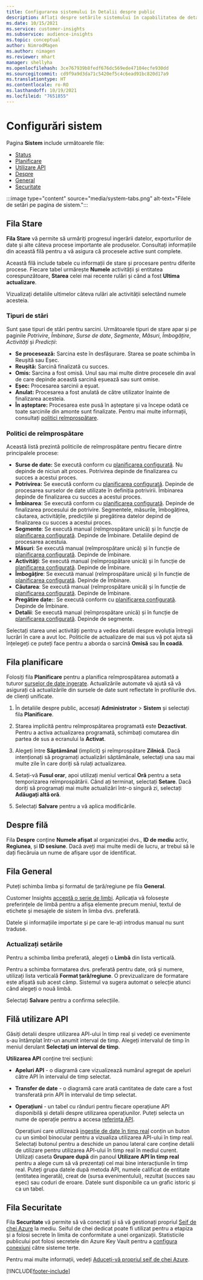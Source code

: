 ```yaml
---
title: Configurarea sistemului în Detalii despre public
description: Aflați despre setările sistemului în capabilitatea de detalii privind publicul Dynamics 365 Customer Insights.
ms.date: 10/15/2021
ms.service: customer-insights
ms.subservice: audience-insights
ms.topic: conceptual
author: NimrodMagen
ms.author: nimagen
ms.reviewer: mhart
manager: shellyha
ms.openlocfilehash: 3ce767939b8fedf676dc569ede47104ecfe930dd
ms.sourcegitcommit: cd9f9a9d3da71c5420ef5c4c6ead91bc820d17a9
ms.translationtype: HT
ms.contentlocale: ro-RO
ms.lasthandoff: 10/19/2021
ms.locfileid: "7651855"
---
```

# <a name="system-configuration"></a>Configurări sistem

Pagina **Sistem** include următoarele file:
- [Status](#status-tab)
- [Planificare](#schedule-tab)
- [Utilizare API](#api-usage-tab)
- [Despre](#about-tab)
- [General](#general-tab)
- [Securitate](#security-tab)

:::image type="content" source="media/system-tabs.png" alt-text="Filele de setări pe pagina de sistem.":::

## <a name="status-tab"></a>Fila Stare

**Fila Stare** vă permite să urmăriți progresul ingerării datelor, exporturilor de date și alte câteva procese importante ale produselor. Consultați informațiile din această filă pentru a vă asigura că procesele active sunt complete.

Această filă include tabele cu informații de stare și procesare pentru diferite procese. Fiecare tabel urmărește **Numele** activității și entitatea corespunzătoare, **Starea** celei mai recente rulări și când a fost **Ultima actualizare**.

Vizualizați detaliile ultimelor câteva rulări ale activității selectând numele acesteia.

### <a name="status-types"></a>Tipuri de stări

Sunt șase tipuri de stări pentru sarcini. Următoarele tipuri de stare apar și pe paginile *Potrivire*, *Îmbinare*, *Surse de date*, *Segmente*, *Măsuri*, *Îmbogățire*, *Activități* și *Predicții*:

- **Se procesează:** Sarcina este în desfășurare. Starea se poate schimba în Reușită sau Eșec.
- **Reușită:** Sarcină finalizată cu succes.
- **Omis:** Sarcina a fost omisă. Unul sau mai multe dintre procesele din aval de care depinde această sarcină eșuează sau sunt omise.
- **Eșec:** Procesarea sarcinii a eșuat.
- **Anulat:** Procesarea a fost anulată de către utilizator înainte de finalizarea acesteia.
- **În așteptare:** Procesarea este pusă în așteptare și va începe odată ce toate sarcinile din amonte sunt finalizate. Pentru mai multe informații, consultați [politici reîmprospătare](#refresh-policies).

### <a name="refresh-policies"></a>Politici de reîmprospătare

Această listă prezintă politicile de reîmprospătare pentru fiecare dintre principalele procese:

- **Surse de date:** Se execută conform cu [planificarea configurată](#schedule-tab). Nu depinde de niciun alt proces. Potrivirea depinde de finalizarea cu succes a acestui proces.
- **Potrivirea:** Se execută conform cu [planificarea configurată](#schedule-tab). Depinde de procesarea surselor de date utilizate în definiția potrivirii. Îmbinarea depinde de finalizarea cu succes a acestui proces.
- **Îmbinarea**: Se execută conform cu [planificarea configurată](#schedule-tab). Depinde de finalizarea procesului de potrivire. Segmentele, măsurile, îmbogățirea, căutarea, activitățile, predicțiile și pregătirea datelor depind de finalizarea cu succes a acestui proces.
- **Segmente**: Se execută manual (reîmprospătare unică) și în funcție de [planificarea configurată](#schedule-tab). Depinde de Îmbinare. Detaliile depind de procesarea acestuia.
- **Măsuri**: Se execută manual (reîmprospătare unică) și în funcție de [planificarea configurată](#schedule-tab). Depinde de Îmbinare.
- **Activități**: Se execută manual (reîmprospătare unică) și în funcție de [planificarea configurată](#schedule-tab). Depinde de Îmbinare.
- **Îmbogățire**: Se execută manual (reîmprospătare unică) și în funcție de [planificarea configurată](#schedule-tab). Depinde de Îmbinare.
- **Căutarea**: Se execută manual (reîmprospătare unică) și în funcție de [planificarea configurată](#schedule-tab). Depinde de Îmbinare.
- **Pregătire date:**: Se execută conform cu [planificarea configurată](#schedule-tab). Depinde de Îmbinare.
- **Detalii**: Se execută manual (reîmprospătare unică) și în funcție de [planificarea configurată](#schedule-tab). Depinde de segmente.

Selectați starea unei activități pentru a vedea detalii despre evoluția întregii lucrări în care a avut loc. Politicile de actualizare de mai sus vă pot ajuta să înțelegeți ce puteți face pentru a aborda o sarcină **Omisă** sau **În coadă**.

## <a name="schedule-tab"></a>Fila planificare

Folosiți fila **Planificare** pentru a planifica reîmprospătarea automată a tuturor [surselor de date ingerate](data-sources.md). Actualizările automate vă ajută să vă asigurați că actualizările din sursele de date sunt reflectate în profilurile dvs. de clienți unificate.

1. În detaliile despre public, accesați **Administrator** > **Sistem** și selectați fila **Planificare**.

2. Starea implicită pentru reîmprospătarea programată este **Dezactivat**. Pentru a activa actualizarea programată, schimbați comutarea din partea de sus a ecranului la **Activat**.

3. Alegeți între **Săptămânal** (implicit) și reîmprospătare **Zilnică**. Dacă intenționați să programați actualizări săptămânale, selectați una sau mai multe zile în care doriți să rulați actualizarea.

4. Setați-vă **Fusul orar**, apoi utilizați meniul vertical **Oră** pentru a seta temporizarea reîmprospătării. Când ați terminat, selectați **Setare**. Dacă doriți să programați mai multe actualizări într-o singură zi, selectați **Adăugați altă oră**.

5. Selectați **Salvare** pentru a vă aplica modificările.

## <a name="about-tab"></a>Despre filă

Fila **Despre** conține **Numele afișat** al organizației dvs., **ID de mediu** activ, **Regiunea**, și **ID sesiune**. Dacă aveți mai multe medii de lucru, ar trebui să le dați fiecăruia un nume de afișare ușor de identificat.

## <a name="general-tab"></a>Fila General

Puteți schimba limba și formatul de țară/regiune pe fila **General**.

Customer Insights [acceptă o serie de limbi](/dynamics365/get-started/availability). Aplicația vă folosește preferințele de limbă pentru a afișa elemente precum meniul, textul de etichete și mesajele de sistem în limba dvs. preferată.

Datele și informațiile importate și pe care le-ați introdus manual nu sunt traduse.

### <a name="update-the-settings"></a>Actualizați setările

Pentru a schimba limba preferată, alegeți o **Limbă** din lista verticală.

Pentru a schimba formatarea dvs. preferată pentru date, oră și numere, utilizați lista verticală **Format țară/regiune**. O previzualizare de formatare este afișată sub acest câmp. Sistemul va sugera automat o selecție atunci când alegeți o nouă limbă.

Selectați **Salvare** pentru a confirma selecțiile.

## <a name="api-usage-tab"></a>Filă utilizare API

Găsiți detalii despre utilizarea API-ului în timp real și vedeți ce evenimente s-au întâmplat într-un anumit interval de timp. Alegeți intervalul de timp în meniul derulant **Selectați un interval de timp**. 

**Utilizarea API** conține trei secțiuni: 
- **Apeluri API** - o diagramă care vizualizează numărul agregat de apeluri către API în intervalul de timp selectat.

- **Transfer de date** - o diagramă care arată cantitatea de date care a fost transferată prin API în intervalul de timp selectat.

-  **Operațiuni** - un tabel cu rânduri pentru fiecare operațiune API disponibilă și detalii despre utilizarea operațiunilor. Puteți selecta un nume de operație pentru a accesa [referința API](https://developer.ci.ai.dynamics.com/api-details#api=CustomerInsights&operation=Get-all-instances).

   Operațiuni care utilizează [ingestie de date în timp real](real-time-data-ingestion.md) conțin un buton cu un simbol binocular pentru a vizualiza utilizarea API-ului în timp real. Selectați butonul pentru a deschide un panou lateral care conține detalii de utilizare pentru utilizarea API-ului în timp real în mediul curent.   
   Utilizați caseta **Grupare după** din panoul **Utilizare API în timp real** pentru a alege cum să vă prezentați cel mai bine interacțiunile în timp real. Puteți grupa datele după metoda API, numele calificat de entitate (entitatea ingerată), creat de (sursa evenimentului), rezultat (succes sau eșec) sau coduri de eroare. Datele sunt disponibile ca un grafic istoric și ca un tabel.

## <a name="security-tab"></a>Fila Securitate

Fila **Securitate** vă permite să vă conectați și să vă gestionați propriul [Seif de chei Azure](/azure/key-vault/general/basic-concepts) la mediu.
Seiful de chei dedicat poate fi utilizat pentru a etapiza și a folosi secrete în limita de conformitate a unei organizații. Statisticile publicului pot folosi secretele din Azure Key Vault pentru a [configura conexiuni](connections.md) către sisteme terțe.

Pentru mai multe informații, vedeți [Aduceți-vă propriul seif de chei Azure](use-azure-key-vault.md).


[!INCLUDE[footer-include](../includes/footer-banner.md)]